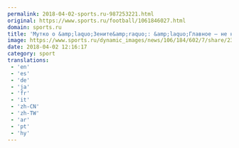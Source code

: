```yaml
---
permalink: 2018-04-02-sports.ru-987253221.html
original: https://www.sports.ru/football/1061846027.html
domain: sports.ru
title: 'Мутко о &amp;laquo;Зените&amp;raquo;: &amp;laquo;Главное – не ныть, и все встанет на свои места&amp;raquo;'
image: https://www.sports.ru/dynamic_images/news/106/184/602/7/share/23aac8.png
date: 2018-04-02 12:16:17
category: sport
translations: 
 - 'en'
 - 'es'
 - 'de'
 - 'ja'
 - 'fr'
 - 'it'
 - 'zh-CN'
 - 'zh-TW'
 - 'ar'
 - 'pt'
 - 'hy'
---
```


